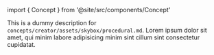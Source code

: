 import { Concept } from '@site/src/components/Concept'

<Concept
  title    = "assets/skybox/procedural"
  kind     = "Core"
  category = "Creator"
  block    = {true}>
This is a dummy description for `concepts/creator/assets/skybox/procedural.md`.
Lorem ipsum dolor sit amet, qui minim labore adipisicing minim sint cillum sint consectetur cupidatat.
</Concept>

